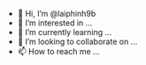 - 👋 Hi, I’m @laiphinh9b
- 👀 I’m interested in ...
- 🌱 I’m currently learning ...
- 💞️ I’m looking to collaborate on ...
- 📫 How to reach me ...

<!---
laiphinh9b/laiphinh9b is a ✨ special ✨ repository because its `README.md` (this file) appears on your GitHub profile.
You can click the Preview link to take a look at your changes.
--->
